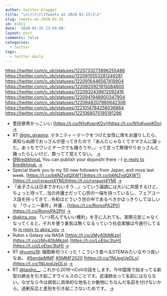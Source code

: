 ```yaml
---
author: twitter-blogger
title: "\n\t\t\t\tTweets at 2020-01-25\t\t"
slug: tweets-at-2020-01-25
id: 41811
date: '2020-01-25 23:59:00'
layout: post
comments: false
categories:
  - twitter
tags:
  - twitter-daily
---
```


https://twitter.com/o_ob/statuses/1220733273896255488 https://twitter.com/o_ob/statuses/1220915553281249281 https://twitter.com/o_ob/statuses/1220916446567419904 https://twitter.com/o_ob/statuses/1220920921915084800 https://twitter.com/o_ob/statuses/1220932439612092416 https://twitter.com/o_ob/statuses/1220941948900347904 https://twitter.com/o_ob/statuses/1220948207980642306 https://twitter.com/o_ob/statuses/1221014784256036864 https://twitter.com/o_ob/statuses/1221068075195191296  

*   豊田章男かっこいい [https://t.co/N1oKypnKDv](https://t.co/N1oKypnKDv) [->](https://twitter.com/o_ob/statuses/1220733273896255488)
*   RT [@gin_giragira](https://twitter.com/gin_giragira): マタニティーマークをつけた女性に席をお譲りしたら、素知らぬ顔でおっさんが座ってきたので『あんたじゃなくてママさんに譲った。あっちでワシとチークでも踊ろうや。』って言って無理やりおっさんと踊ったらしいけど、酔ってて覚えてない。 [->](https://twitter.com/o_ob/statuses/1220915553281249281)
*   [@BredikhinaL](https://twitter.com/BredikhinaL) You can publish your dojonshi there :-) [in reply to BredikhinaL](https://twitter.com/BredikhinaL/statuses/1220717886035169289) [->](https://twitter.com/o_ob/statuses/1220916446567419904)
*   Special thank you to my 50 new followers from Japan, and more last week. [https://t.co/b6NZvdQXWT](https://t.co/b6NZvdQXWT) [https://t.co/rxrauxt4YM](https://t.co/rxrauxt4YM) [->](https://twitter.com/o_ob/statuses/1220920921915084800)
*   「金子さんは日本でかわいそう…」っていう論調には大いに共感するけど、ちょっと待って…当の弁護士だって心労の一端を持っているし、フェアユース話を持ってきて…令和はどういう世の中であるべきかはっきりしてほしいな 「ウィニー事件」弁護… [https://t.co/RomoPA2Pti](https://t.co/RomoPA2Pti) [->](https://twitter.com/o_ob/statuses/1220932439612092416)
*   [@akira_you](https://twitter.com/akira_you) 「いつ死んでもいい権利」を手に入れても、実際元気じゃなくなってくると、それを使う勇気は無くなるっていう社会実験は今進行してるね [in reply to akira_you](https://twitter.com/akira_you/statuses/1220870389066162177) [->](https://twitter.com/o_ob/statuses/1220941948900347904)
*   Rubin s Galaxy via NASA [https://t.co/zMy40bMkzp](https://t.co/zMy40bMkzp) [https://t.co/LoEtsc3txH](https://t.co/LoEtsc3txH) [->](https://twitter.com/o_ob/statuses/1220948207980642306)
*   RT [@yumu19](https://twitter.com/yumu19): 細胞寿司つくった！こういう食べるSTEMみたいなやつ良いなあ。 [#SendaiMMF](https://twitter.com/search?q=%23SendaiMMF&src=hash) [#SMMF2020](https://twitter.com/search?q=%23SMMF2020&src=hash) [https://t.co/1NUpgUeDLs](https://t.co/1NUpgUeDLs) [->](https://twitter.com/o_ob/statuses/1221014784256036864)
*   RT [@taisho__](https://twitter.com/taisho__): これから2019-nCoVの話をします。今中国発で始まってる新型の肺炎を引き起こすウイルスのことです。武漢肺炎って名前にはならない。なぜなら今は病気に具体的な地名とか動物にちなんだ名前を付けないから。過剰反応と差別を引き起こさないためです。 [->](https://twitter.com/o_ob/statuses/1221068075195191296)